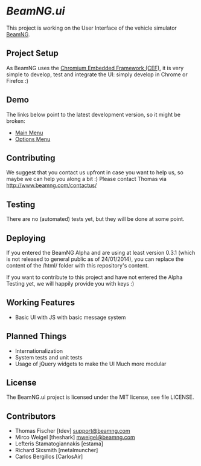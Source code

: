# _BeamNG.ui_

This project is working on the User Interface of the vehicle simulator [BeamNG](http://www.beamng.com).

## Project Setup

As BeamNG uses the [Chromium Embedded Framework (CEF)](https://code.google.com/p/chromiumembedded/), it is very simple to develop, test and integrate the UI: simply develop in Chrome or Firefox :)

## Demo

The links below point to the latest development version, so it might be broken:
* [Main Menu](http://rawgithub.com/BeamNG/ui/master/mainmenu.html)
* [Options Menu](http://rawgithub.com/BeamNG/ui/master/options.html)

## Contributing

We suggest that you contact us upfront in case you want to help us, so maybe we can help you along a bit :)
Please contact Thomas via http://www.beamng.com/contactus/

## Testing

There are no (automated) tests yet, but they will be done at some point.

## Deploying

If you entered the BeamNG Alpha and are using at least version 0.3.1 (which is not released to general public as of 24/01/2014), you can replace the content of the /html/ folder with this repository's content.

If you want to contribute to this project and have not entered the Alpha Testing yet, we will happily provide you with keys :)

## Working Features

* Basic UI with JS with basic message system

## Planned Things

* Internationalization
* System tests and unit tests
* Usage of jQuery widgets to make the UI Much more modular

## License

The BeamNG.ui project is licensed under the MIT license, see file LICENSE.


## Contributors

* Thomas Fischer [tdev] <support@beamng.com>
* Mirco Weigel [theshark] <mweigel@beamng.com>
* Lefteris Stamatogiannakis [estama]
* Richard Sixsmith [metalmuncher]
* Carlos Bergillos [CarlosAir]
